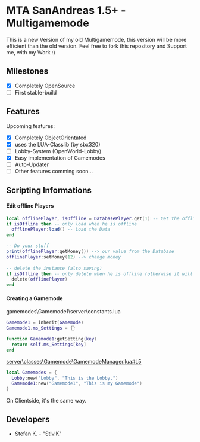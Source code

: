 # MTA SanAndreas 1.5+ - Multigamemode
This is a new Version of my old Multigamemode, this version will be more efficient than the old version.
Feel free to fork this repository and Support me, with my Work :)

## Milestones
  - [x] Completely OpenSource
  - [ ] First stable-build

## Features 
Upcoming features:
  - [x] Completely ObjectOrientated
  - [x] uses the LUA-Classlib (by sbx320)
  - [ ] Lobby-System (OpenWorld-Lobby)
  - [x] Easy implementation of Gamemodes
  - [ ] Auto-Updater
  - [ ] Other features comming soon...

## Scripting Informations
#### Edit offline Players
```lua
local offlinePlayer, isOffline = DatabasePlayer.get(1) -- Get the offline Player with Id=1
if isOffline then -- only load when he is offline
  offlinePlayer:load() -- Load the Data
end  

-- Do your stuff
print(offlinePlayer:getMoney()) --> our value from the Database
offlinePlayer:setMoney(12) --> change money
  
-- delete the instance (also saving)
if isOffline then -- only delete when he is offline (otherwise it will cause problems :P)
  delete(offlinePlayer)
end
```

#### Creating a Gamemode
gamemodes\Gamemode1\server\constants.lua
```lua
Gamemode1 = inherit(Gamemode)
Gamemode1.ms_Settings = {}

function Gamemode1:getSetting(key)
  return self.ms_Settings[key]
end
```

[server\classes\Gamemode\GamemodeManager.lua#L5](https://github.com/StiviiK/vMultigamemode/blob/develop/multigm/server/classes/Gamemode/GamemodeManager.lua#L5)
```lua
local Gamemodes = {
  Lobby:new("Lobby", "This is the Lobby.")
  Gamemode1:new("Gamemode1", "This is my Gamemode")
}
```
On Clientside, it's the same way.

## Developers
  - Stefan K. - "StiviK"
